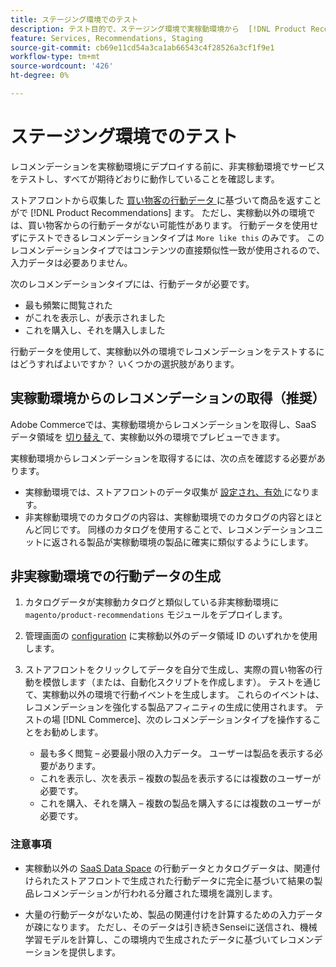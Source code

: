 ```yaml
---
title: ステージング環境でのテスト
description: テスト目的で、ステージング環境で実稼動環境から  [!DNL Product Recommendations]  を使用する方法を説明します。
feature: Services, Recommendations, Staging
source-git-commit: cb69e11cd54a3ca1ab66543c4f28526a3cf1f9e1
workflow-type: tm+mt
source-wordcount: '426'
ht-degree: 0%

---
```


# ステージング環境でのテスト

レコメンデーションを実稼動環境にデプロイする前に、非実稼動環境でサービスをテストし、すべてが期待どおりに動作していることを確認します。

ストアフロントから収集した [ 買い物客の行動データ ](events.md) に基づいて商品を返すことがで [!DNL Product Recommendations] ます。 ただし、実稼動以外の環境では、買い物客からの行動データがない可能性があります。 行動データを使用せずにテストできるレコメンデーションタイプは `More like this` のみです。 このレコメンデーションタイプではコンテンツの直接類似性一致が使用されるので、入力データは必要ありません。

次のレコメンデーションタイプには、行動データが必要です。

- 最も頻繁に閲覧された
- がこれを表示し、が表示されました
- これを購入し、それを購入しました

行動データを使用して、実稼動以外の環境でレコメンデーションをテストするにはどうすればよいですか？ いくつかの選択肢があります。

## 実稼動環境からのレコメンデーションの取得（推奨）

Adobe Commerceでは、実稼動環境からレコメンデーションを取得し、SaaS データ領域を [ 切り替え ](settings.md) て、実稼動以外の環境でプレビューできます。

実稼動環境からレコメンデーションを取得するには、次の点を確認する必要があります。

- 実稼動環境では、ストアフロントのデータ収集が [ 設定され、有効 ](install-configure.md) になります。
- 非実稼動環境でのカタログの内容は、実稼動環境でのカタログの内容とほとんど同じです。 同様のカタログを使用することで、レコメンデーションユニットに返される製品が実稼動環境の製品に確実に類似するようにします。

## 非実稼動環境での行動データの生成

1. カタログデータが実稼動カタログと類似している非実稼動環境に `magento/product-recommendations` モジュールをデプロイします。

1. 管理画面の [configuration](../landing/saas.md#saas-configuration) に実稼動以外のデータ領域 ID のいずれかを使用します。

1. ストアフロントをクリックしてデータを自分で生成し、実際の買い物客の行動を模倣します（または、自動化スクリプトを作成します）。 テストを通じて、実稼動以外の環境で行動イベントを生成します。 これらのイベントは、レコメンデーションを強化する製品アフィニティの生成に使用されます。 テストの場 [!DNL Commerce]、次のレコメンデーションタイプを操作することをお勧めします。

   - 最も多く閲覧 – 必要最小限の入力データ。 ユーザーは製品を表示する必要があります。
   - これを表示し、次を表示 – 複数の製品を表示するには複数のユーザーが必要です。
   - これを購入、それを購入 – 複数の製品を購入するには複数のユーザーが必要です。

### 注意事項

- 実稼動以外の [SaaS Data Space](../landing/saas.md#saas-configuration) の行動データとカタログデータは、関連付けられたストアフロントで生成された行動データに完全に基づいて結果の製品レコメンデーションが行われる分離された環境を識別します。

- 大量の行動データがないため、製品の関連付けを計算するための入力データが疎になります。 ただし、そのデータは引き続きSenseiに送信され、機械学習モデルを計算し、この環境内で生成されたデータに基づいてレコメンデーションを提供します。
